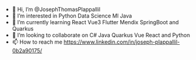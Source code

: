 - 👋 Hi, I’m @JosephThomasPlappallil
- 👀 I’m interested in Python Data Science Ml Java
- 🌱 I’m currently learning React Vue3 Flutter Mendix SpringBoot and Quarkus 
- 💞️ I’m looking to collaborate on C# Java Quarkus Vue React and Python
- 📫 How to reach me https://www.linkedin.com/in/joseph-plappallil-0b2a90175/

<!---
JosephThomasPlappallil/JosephThomasPlappallil is a ✨ special ✨ repository because its `README.md` (this file) appears on your GitHub profile.
You can click the Preview link to take a look at your changes.
--->
